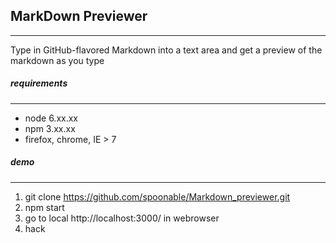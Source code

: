 ## MarkDown Previewer
_________
Type in GitHub-flavored Markdown into a text area and get a preview of the markdown as you type

##### requirements 
______________
* node 6.xx.xx
* npm 3.xx.xx
* firefox, chrome, IE > 7 
##### demo
____________
1. git clone https://github.com/spoonable/Markdown_previewer.git
2. npm start
3. go to local http://localhost:3000/ in webrowser
4. hack



